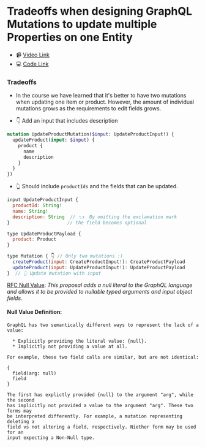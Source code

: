 # Tradeoffs when designing GraphQL Mutations to update multiple Properties on one Entity

- 📹 [Video Link](https://egghead.io/lessons/graphql-tradeoffs-when-designing-graphql-mutations-to-update-multiple-properties-on-one-entity)
- 💻 [Code Link](https://github.com/nikgraf/designing-graphql-schemas-course/tree/master/lesson14)

### Tradeoffs

- In the course we have learned that it's better to have two mutations when updating one item or product. However, the amount of individual mutations grows as the requirements to edit fields grows.

- 👇 Add an input that includes description

```graphql
mutation UpdateProductMutation($input: UpdateProductInput!) {
  updateProduct(input: $input) {
    product {
      name
      description
    }
  }
})
```

- 👆 Should include `productIds` and the fields that can be updated.

```js
input UpdateProductInput {
  productId: String!
  name: String!
  description: String  // 👈  By omitting the exclamation mark
}                     // the field becomes optional

type UpdateProductPayload {
  product: Product
}

type Mutation { 👇 // Only two mutations :)
  createProduct(input: CreateProductInput!): CreateProductPayload
  updateProduct(input: UpdateProductInput!): UpdateProductPayload
}  // 👆 Update mutation with input
```

[RFC Null Value](https://github.com/graphql/graphql-spec/pull/83): _This proposal adds a null literal to the GraphQL language and allows it to be provided to nullable typed arguments and input object fields._

#### Null Value Definition:

```
GraphQL has two semantically different ways to represent the lack of a value:

  * Explicitly providing the literal value: {null}.
  * Implicitly not providing a value at all.

For example, these two field calls are similar, but are not identical:

{
  field(arg: null)
  field
}

The first has explictly provided {null} to the argument "arg", while the second
has implicitly not provided a value to the argument "arg". These two forms may
be interpreted differently. For example, a mutation representing deleting a
field vs not altering a field, respectively. Niether form may be used for an
input expecting a Non-Null type.
```
